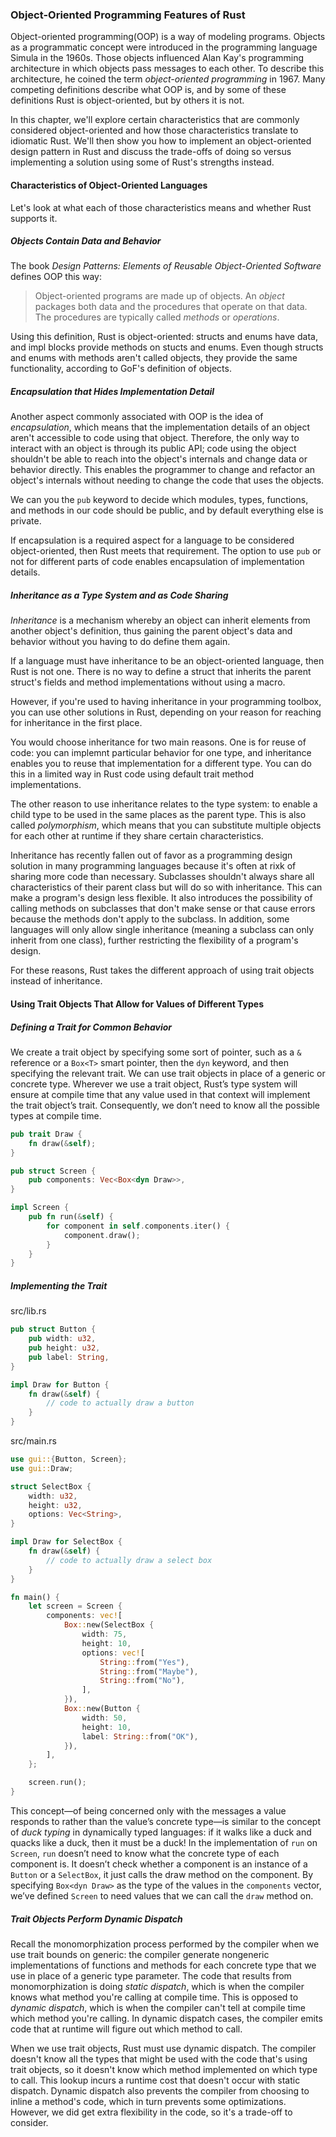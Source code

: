 
### Object-Oriented Programming Features of Rust

Object-oriented programming(OOP) is a way of modeling programs. Objects as a programmatic concept were introduced in the programming language Simula in the 1960s. Those objects influenced Alan Kay's programming architecture in which objects pass messages to each other. To describe this architecture, he coined the term *object-oriented programming* in 1967. Many competing definitions describe what OOP is, and by some of these definitions Rust is object-oriented, but by others it is not.

In this chapter, we'll explore certain characteristics that are commonly considered object-oriented and how those characteristics translate to idiomatic Rust. We'll then show you how to implement an object-oriented design pattern in Rust and discuss the trade-offs of doing so versus implementing a solution using some of Rust's strengths instead.


#### Characteristics of Object-Oriented Languages

Let's look at what each of those characteristics means and whether Rust supports it.


##### Objects Contain Data and Behavior

The book *Design Patterns: Elements of Reusable Object-Oriented Software* defines OOP this way:

> Object-oriented programs are made up of objects. An *object* packages both data and the procedures that operate on that data. The procedures are typically called *methods* or *operations*.

Using this definition, Rust is object-oriented: structs and enums have data, and impl blocks provide methods on stucts and enums. Even though structs and enums with methods aren't called objects, they provide the same functionality, according to GoF's definition of objects.


##### Encapsulation that Hides Implementation Detail

Another aspect commonly associated with OOP is the idea of *encapsulation*, which means that the implementation details of an object aren't accessible to code using that object. Therefore, the only way to interact with an object is through its public API; code using the object shouldn't be able to reach into the object's internals and change data or behavior directly. This enables the programmer to change and refactor an object's internals without needing to change the code that uses the objects.

We can you the `pub` keyword to decide which modules, types, functions, and methods in our code should be public, and by default everything else is private. 

If encapsulation is a required aspect for a language to be considered object-oriented, then Rust meets that requirement. The option to use `pub` or not for different parts of code enables encapsulation of implementation details.


##### Inheritance as a Type System and as Code Sharing

*Inheritance* is a mechanism whereby an object can inherit elements from another object's definition, thus gaining the parent object's data and behavior without you having to do define them again.

If a language must have inheritance to be an object-oriented language, then Rust is not one. There is no way to define a struct that inherits the parent struct's fields and method implementations without using a macro.

However, if you're used to having inheritance in your programming toolbox, you can use other solutions in Rust, depending on your reason for reaching for inheritance in the first place.

You would choose inheritance for two main reasons. One is for reuse of code: you can implemnt particular behavior for one type, and inheritance enables you to reuse that implementation for a different type. You can do this in a limited way in Rust code using default trait method implementations. 

The other reason to use inheritance relates to the type system: to enable a child type to be used in the same places as the parent type. This is also called *polymorphism*, which means that you can substitute multiple objects for each other at runtime if they share certain characteristics.

Inheritance has recently fallen out of favor as a programming design solution in many programming languages because it's often at rixk of sharing more code than necessary. Subclasses shouldn't always share all characteristics of their parent class but will do so with inheritance. This can make a program's design less flexible. It also introduces the possibility of calling methods on subclasses that don't make sense or that cause errors because the methods don't apply to the subclass. In addition, some languages will only allow single inheritance (meaning a subclass can only inherit from one class), further restricting the flexibility of a program's design.

For these reasons, Rust takes the different approach of using trait objects instead of inheritance.


#### Using Trait Objects That Allow for Values of Different Types


##### Defining a Trait for Common Behavior

We create a trait object by specifying some sort of pointer, such as a `&` reference or a `Box<T>` smart pointer, then the `dyn` keyword, and then specifying the relevant trait. We can use trait objects in place of a generic or concrete type. Wherever we use a trait object, Rust’s type system will ensure at compile time that any value used in that context will implement the trait object’s trait. Consequently, we don’t need to know all the possible types at compile time.

```rust
pub trait Draw {
    fn draw(&self);
}

pub struct Screen {
    pub components: Vec<Box<dyn Draw>>,
}

impl Screen {
    pub fn run(&self) {
        for component in self.components.iter() {
            component.draw();
        }
    }
}
```

##### Implementing the Trait

src/lib.rs
```rust
pub struct Button {
    pub width: u32,
    pub height: u32,
    pub label: String,
}

impl Draw for Button {
    fn draw(&self) {
        // code to actually draw a button
    }
}

```

src/main.rs
```rust
use gui::{Button, Screen};
use gui::Draw;

struct SelectBox {
    width: u32,
    height: u32,
    options: Vec<String>,
}

impl Draw for SelectBox {
    fn draw(&self) {
        // code to actually draw a select box
    }
}

fn main() {
    let screen = Screen {
        components: vec![
            Box::new(SelectBox {
                width: 75,
                height: 10,
                options: vec![
                    String::from("Yes"),
                    String::from("Maybe"),
                    String::from("No"),
                ],
            }),
            Box::new(Button {
                width: 50,
                height: 10,
                label: String::from("OK"),
            }),
        ],
    };

    screen.run();
}
```

This concept—of being concerned only with the messages a value responds to rather than the value’s concrete type—is similar to the concept of *duck typing* in dynamically typed languages: if it walks like a duck and quacks like a duck, then it must be a duck! In the implementation of `run` on `Screen`, `run` doesn’t need to know what the concrete type of each component is. It doesn’t check whether a component is an instance of a `Button` or a `SelectBox`, it just calls the draw method on the component. By specifying `Box<dyn Draw>` as the type of the values in the `components` vector, we’ve defined `Screen` to need values that we can call the `draw` method on.


##### Trait Objects Perform Dynamic Dispatch

Recall the monomorphization process performed by the compiler when we use trait bounds on generic: the compiler generate nongeneric implementations of functions and methods for each concrete type that we use in place of a generic type parameter. The code that results from monomorphization is doing *static dispatch*, which is when the compiler knows what method you're calling at compile time. This is opposed to *dynamic dispatch*, which is when the compiler can't tell at compile time which method you're calling. In dynamic dispatch cases, the compiler emits code that at runtime will figure out which method to call.

When we use trait objects, Rust must use dynamic dispatch. The compiler doesn't know all the types that might be used with the code that's using trait objects, so it doesn't know which method implemented on which type to call. This lookup incurs a runtime cost that doesn't occur with static dispatch. Dynamic dispatch also prevents the compiler from choosing to inline a method's code, which in turn prevents some optimizations. However, we did get extra flexibility in the code, so it's a trade-off to consider.

